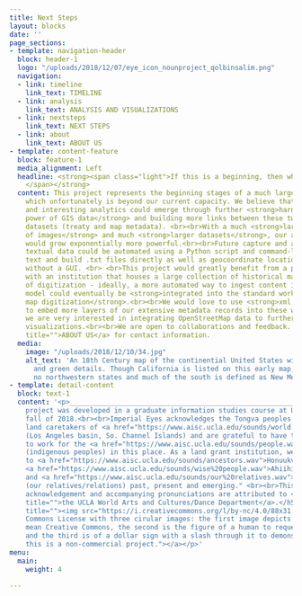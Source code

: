 ```yaml
---
title: Next Steps
layout: blocks
date: ''
page_sections:
- template: navigation-header
  block: header-1
  logo: "/uploads/2018/12/07/eye_icon_nounproject_qolbinsalim.png"
  navigation:
  - link: timeline
    link_text: TIMELINE
  - link: analysis
    link_text: ANALYSIS AND VISUALIZATIONS
  - link: nextsteps
    link_text: NEXT STEPS
  - link: about
    link_text: ABOUT US
- template: content-feature
  block: feature-1
  media_alignment: Left
  headline: <strong><span class="light">If this is a beginning, then what's next?
    </span></strong>
  content: This project represents the beginning stages of a much larger-scale endeavor,
    which unfortunately is beyond our current capacity. We believe that more meaningful
    and interesting analytics could emerge through further <strong>harnessing the
    power of GIS data</strong> and building more links between these two interconnected
    datasets (treaty and map metadata). <br><br>With a much <strong>larger collection
    of images</strong> and much <strong>larger datasets</strong>, our analysis tools
    would grow exponentially more powerful.<br><br>Future capture and analysis of
    textual data could be automated using a Python script and command-line to scrape
    text and build .txt files directly as well as geocoordinate location information
    without a GUI. <br> <br>This project would greatly benefit from a partnership
    with an institution that houses a large collection of historical maps in need
    of digitization - ideally, a more automated way to ingest content into our data
    model could eventually be <strong>integrated into the standard workflow for historic
    map digitization</strong>.<br><br>We would love to use <strong>xml markup</strong>
    to embed more layers of our extensive metadata records into these webpages, and
    we are very interested in integrating OpenStreetMap data to further enhance our
    visualizations.<br><br>We are open to collaborations and feedback. See <a href="https://aireuhl.github.io/i_e/about"
    title="">ABOUT US</a> for contact information.
  media:
    image: "/uploads/2018/12/10/34.jpg"
    alt_text: 'An 18th Century map of the continential United States with red, yellow,
      and green details. Though California is listed on this early map, there are
      no northwestern states and much of the south is defined as New Mexico and Georgia. '
- template: detail-content
  block: text-1
  content: '<p>____________________________________________________________________</p><h5>This
    project was developed in a graduate information studies course at UCLA in the
    fall of 2018.<br><br>Imperial Eyes acknowledges the Tongva peoples as the traditional
    land caretakers of <a href="https://www.aisc.ucla.edu/sounds/world.wav">Tovaangar</a>
    (Los Angeles basin, So. Channel Islands) and are grateful to have the opportunity
    to work for the <a href="https://www.aisc.ucla.edu/sounds/people.wav">taraaxatom</a>
    (indigenous peoples) in this place. As a land grant institution, we pay our respects
    to <a href="https://www.aisc.ucla.edu/sounds/ancestors.wav">Honuukvetam</a> (Ancestors),
    <a href="https://www.aisc.ucla.edu/sounds/wise%20people.wav">Ahiihirom </a>(Elders),
    and <a href="https://www.aisc.ucla.edu/sounds/our%20relatives.wav">eyoohiinkem</a>
    (our relatives/relations) past, present and emerging." <br><br>This territory
    acknowledgement and accompanying pronunciations are attributed to <a href="https://www.wacd.ucla.edu/"
    title="">the UCLA World Arts and Cultures/Dance Department</a>.</h5><p><a href="https://creativecommons.org/licenses/by-nc/4.0/"
    title=""><img src="https://i.creativecommons.org/l/by-nc/4.0/88x31.png" alt="Creative
    Commons License with three cirular images: the first image depicts two c''s to
    mean Creative Commons, the second is the figure of a human to request attribution,
    and the third is of a dollar sign with a slash through it to demonstrate that
    this is a non-commercial project."></a></p>'
menu:
  main:
    weight: 4

---
```

